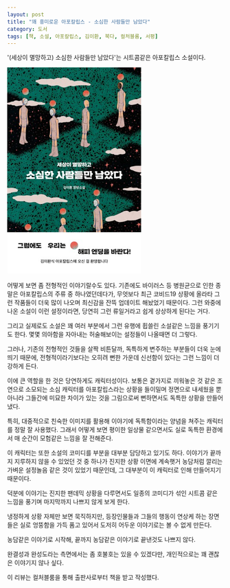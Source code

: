```yaml
---
layout: post
title: "꽤 흥미로운 아포칼립스 - 소심한 사람들만 남았다"
category: 도서
tags: [책, 소설, 아포칼립스, 김이환, 북다, 컬처블룸, 서평]
---
```


'(세상이 멸망하고) 소심한 사람들만 남았다'는
시트콤같은 아포칼립스 소설이다.

![표지](/images/only-timid-people-remain-book-h480.jpg)

어떻게 보면 좀 전형적인 이야기랄수도 있다.
기존에도 바이러스 등 병원균으로 인한 종말은 아포칼립스의 주류 중 하나였던데다가,
무엇보다 최근 코비드19 상황에 올라타
그런 작품들이 더욱 많이 나오며
최신감을 잔뜩 업데이트 해놨었기 때문이다.
그런 와중에 나온 소설이 이런 설정이라면,
당연히 그런 류일거라고 쉽게 상상하게 된다는 거다.

그리고 실제로도 소설은 꽤 여러 부분에서 그런 유행에 휩쓸린 소설같은 느낌을 풍기기도 한다.
몇몇 의아함을 자아내는 허술해보이는 설정들이 나올때면 더 그렇다.
<!--
대부분의 사람들이 잠에 빠졌는데도 전기가 여전히 잘 들어온다든가
시설물이 망가지거나 한 것도 아닌데도 전기가 끊긴다든가
그게 이유없이 왔다갔다 하는 것은
전쟁 등을 통해 물리적으로 파손된 환경에서의 아포칼립스물과 달리 잘 와닿지 않는다.
-->

그러나, 기존의 전형적인 것들을 살짝 비튼달까,
독특하게 변주하는 부분들이 더욱 눈에 띄기 때문에,
전형적이라기보다는 오히려 뻔한 가운데 신선함이 있다는 그런 느낌이 더 강하게 든다.

이에 큰 역할을 한 것은 당연하게도 캐릭터성이다.
보통은 곁가지로 끼워놓은 것 같은 조연으로 소모되는 소심 캐릭터를
아포칼립스라는 상황을 들이밀며 정면으로 내세웠을 뿐 아니라
그들간에 미묘한 차이가 있는 것을 그림으로써
뻔하면서도 독특한 상황을 만들어냈다.

특히, 대중적으로 친숙한 이미지를 활용해
이야기에 독특함이라는 양념을 쳐주는 캐릭터를 정말 잘 사용했다.
그래서 어떻게 보면 평이한 일상물 같으면서도
실로 독특한 환경에서 매 순간이 모험같은 느낌을 잘 전해준다.

이 캐릭터는 또한 소설의 코미디를 부분을 대부분 담당하고 있기도 하다.
이야기가 끝까지 지루하지 않을 수 있었던 것 중 하나가
진지한 상황 이면에 계속햇거 농담처럼 깔리는 가벼운 설정놀음 같은 것이 있었기 때문인데,
그 대부분이 이 캐릭터로 인해 만들어지기 때문이다.

덕분에 이야기는 진지한 팬데믹 상황을 다루면서도
일종의 코미디가 섞인 시트콤 같은 느낌을 풍기며
마지막까지 나쁘지 않게 보게 한다.

냉정하게 상황 자체만 보면 묵직하지만,
등장인물들과 그들의 행동이 연상케 하는 장면들은 실로 엉뚱함을 가득 품고 있어서
도저히 어두운 이야기로는 볼 수 없게 만든다.

농담같은 이야기로 시작해,
끝까지 농담같은 이야기로 끝낸것도 나쁘지 않다.

완결성과 완성도라는 측면에서는 좀 호불호는 있을 수 있겠다만,
개인적으로는 꽤 괜찮은 이야기지 않나 싶다.



<div class="im im-info">
이 리뷰는 컬처블룸을 통해 출판사로부터 책을 받고 작성했다.
</div>
